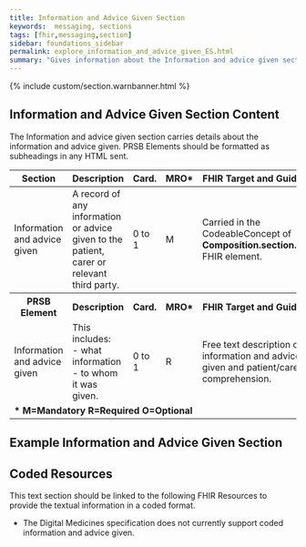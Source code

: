 ```yaml
---
title: Information and Advice Given Section
keywords:  messaging, sections
tags: [fhir,messaging,section]
sidebar: foundations_sidebar
permalink: explore_information_and_advice_given_ES.html
summary: "Gives information about the Information and advice given section"
---
```


{% include custom/section.warnbanner.html %}

## Information and Advice Given Section Content ##
The Information and advice given section carries details about the information and advice given. PRSB Elements should be formatted as subheadings in any HTML sent.


<table style="width:100%;max-width: 100%;">
	<thead>
		<tr>
			<th width="15%">Section</th>
			<th width="35%">Description</th>
			<th width="5%">Card.</th>
			<th width="5%">MRO*</th>
			<th width="40%">FHIR Target and Guidance</th>
		</tr>
	</thead>
 <tbody>
  <tr>
   <td>Information and advice given</td>
   <td>A record of any information or advice given to the patient, carer or relevant third party.</td>
   <td>0 to 1</td>
   <td>M</td>
			<td>Carried in the CodeableConcept of <b>Composition.section.code</b> FHIR element.</td>
  </tr>
		<tr>
			<th>PRSB Element</th>
			<th>Description</th>
			<th>Card.</th>
			<th>MRO*</th>
			<th>FHIR Target and Guidance</th>		
		</tr>
  <tr>
   <td>Information and advice given</td>
   <td>This includes:<br>- what information<br>- to whom it was given.</td>
   <td>0 to 1</td>
   <td>R</td>
   <td>Free text description of information and advice given and patient/carer comprehension.</td>
   </tr>
		<tr>
		<td colspan="5"><b>* M=Mandatory R=Required O=Optional</b></td>
		</tr>
 </tbody>
</table>


##  Example Information and Advice Given Section ##

<script src="https://gist.github.com/IOPS-DEV/a7fd9b00d616f02381e53148d759ec1d.js"></script>


## Coded Resources ##

This text section should be linked to the following FHIR Resources to provide the textual information in a coded format.

- The Digital Medicines specification does not currently support coded information and advice given.

 








